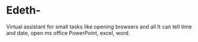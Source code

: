 # Edeth-
Virtual assistant for small tasks like opening browsers and all
It can tell time and date, open ms office PowerPoint, excel, word.
 
